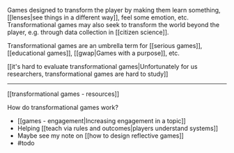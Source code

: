 Games designed to transform the player by making them learn something, [[lenses|see things in a different way]], feel some emotion, etc. Transformational games may also seek to transform the world beyond the player, e.g. through data collection in [[citizen science]].

Transformational games are an umbrella term for [[serious games]], [[educational games]], [[gwap|Games with a purpose]], etc.

[[it's hard to evaluate transformational games|Unfortunately for us researchers, transformational games are hard to study]]

----------------------

[[transformational games - resources]]

How do transformational games work?

 - [[games - engagement|Increasing engagement in a topic]]
 - Helping [[teach via rules and outcomes|players understand systems]]
 - Maybe see my note on [[how to design reflective games]]
 - #todo

